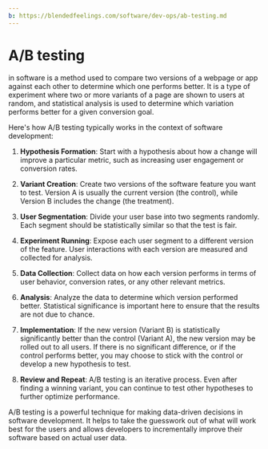 ```yaml
---
b: https://blendedfeelings.com/software/dev-ops/ab-testing.md
---
```


# A/B testing 
in software is a method used to compare two versions of a webpage or app against each other to determine which one performs better. It is a type of experiment where two or more variants of a page are shown to users at random, and statistical analysis is used to determine which variation performs better for a given conversion goal.

Here's how A/B testing typically works in the context of software development:

1. **Hypothesis Formation**: Start with a hypothesis about how a change will improve a particular metric, such as increasing user engagement or conversion rates.

2. **Variant Creation**: Create two versions of the software feature you want to test. Version A is usually the current version (the control), while Version B includes the change (the treatment).

3. **User Segmentation**: Divide your user base into two segments randomly. Each segment should be statistically similar so that the test is fair.

4. **Experiment Running**: Expose each user segment to a different version of the feature. User interactions with each version are measured and collected for analysis.

5. **Data Collection**: Collect data on how each version performs in terms of user behavior, conversion rates, or any other relevant metrics.

6. **Analysis**: Analyze the data to determine which version performed better. Statistical significance is important here to ensure that the results are not due to chance.

7. **Implementation**: If the new version (Variant B) is statistically significantly better than the control (Variant A), the new version may be rolled out to all users. If there is no significant difference, or if the control performs better, you may choose to stick with the control or develop a new hypothesis to test.

8. **Review and Repeat**: A/B testing is an iterative process. Even after finding a winning variant, you can continue to test other hypotheses to further optimize performance.

A/B testing is a powerful technique for making data-driven decisions in software development. It helps to take the guesswork out of what will work best for the users and allows developers to incrementally improve their software based on actual user data.